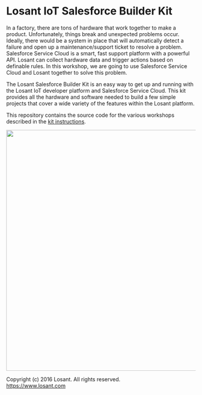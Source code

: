 # Losant IoT Salesforce Builder Kit

In a factory, there are tons of hardware that work together to make a product. Unfortunately, things break and unexpected problems occur. Ideally, there would be a system in place that will automatically detect a failure and open up a maintenance/support ticket to resolve a problem. Salesforce Service Cloud is a smart, fast support platform with a powerful API. Losant can collect hardware data and trigger actions based on definable rules. In this workshop, we are going to use Salesforce Service Cloud and Losant together to solve this problem.

The Losant Salesforce Builder Kit is an easy way to get up and running with the Losant IoT developer platform and Salesforce Service Cloud. This kit provides all the hardware and software needed to build a few simple projects that cover a wide variety of the features within the Losant platform.

This repository contains the source code for the various workshops described in the [kit instructions](https://docs.losant.com/getting-started/losant-iot-dev-kits/builder-kit-salesforce/).

<img src="https://docs.losant.com/images/getting-started/losant-iot-dev-kits/builder-kit/builder-kit.jpg" style="width: 640px;" width="640">

Copyright (c) 2016 Losant. All rights reserved. <br />
https://www.losant.com
